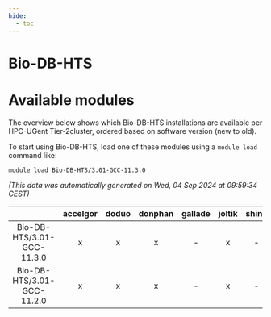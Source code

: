 ```yaml
---
hide:
  - toc
---
```


Bio-DB-HTS
==========

# Available modules


The overview below shows which Bio-DB-HTS installations are available per HPC-UGent Tier-2cluster, ordered based on software version (new to old).

To start using Bio-DB-HTS, load one of these modules using a `module load` command like:

```shell
module load Bio-DB-HTS/3.01-GCC-11.3.0
```

*(This data was automatically generated on Wed, 04 Sep 2024 at 09:59:34 CEST)*  

| |accelgor|doduo|donphan|gallade|joltik|shinx|skitty|
| :---: | :---: | :---: | :---: | :---: | :---: | :---: | :---: |
|Bio-DB-HTS/3.01-GCC-11.3.0|x|x|x|-|x|-|x|
|Bio-DB-HTS/3.01-GCC-11.2.0|x|x|x|-|x|-|x|
